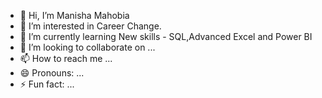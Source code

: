 - 👋 Hi, I’m Manisha Mahobia
- 👀 I’m interested in Career Change. 
- 🌱 I’m currently learning New skills - SQL,Advanced Excel and Power BI
- 💞️ I’m looking to collaborate on ...
- 📫 How to reach me ...
- 😄 Pronouns: ...
- ⚡ Fun fact: ...

<!---
MahobiaSm/MahobiaSm is a ✨ special ✨ repository because its `README.md` (this file) appears on your GitHub profile.
You can click the Preview link to take a look at your changes.
--->
